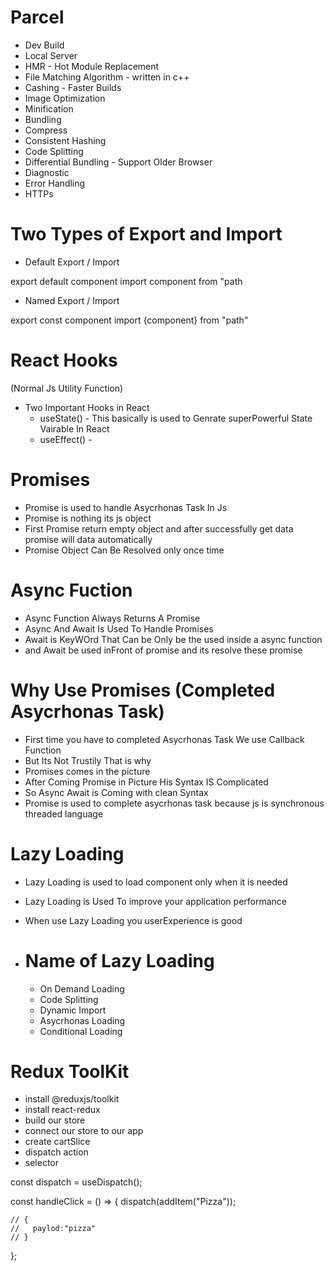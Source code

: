 # Parcel

- Dev Build
- Local Server
- HMR - Hot Module Replacement
- File Matching Algorithm - written in c++
- Cashing - Faster Builds
- Image Optimization
- Minification
- Bundling
- Compress
- Consistent Hashing
- Code Splitting
- Differential Bundling - Support Older Browser
- Diagnostic
- Error Handling
- HTTPs

# Two Types of Export and Import

- Default Export / Import

export default component
import component from "path

- Named Export / Import

export const component
import {component} from "path"

# React Hooks

(Normal Js Utility Function)

- Two Important Hooks in React
  - useState() - This basically is used to Genrate superPowerful State Vairable In React
  - useEffect() -

# Promises

- Promise is used to handle Asycrhonas Task In Js
- Promise is nothing its js object
- First Promise return empty object and after successfully get data promise will data automatically
- Promise Object Can Be Resolved only once time

# Async Fuction

- Async Function Always Returns A Promise
- Async And Await Is Used To Handle Promises
- Await is KeyWOrd That Can be Only be the used inside a async function
- and Await be used inFront of promise and its resolve these promise

# Why Use Promises (Completed Asycrhonas Task)

- First time you have to completed Asycrhonas Task We use Callback Function
- But Its Not Trustily That is why
- Promises comes in the picture
- After Coming Promise in Picture His Syntax IS Complicated
- So Async Await is Coming with clean Syntax
- Promise is used to complete asycrhonas task because js is synchronous threaded language

# Lazy Loading

- Lazy Loading is used to load component only when it is needed
- Lazy Loading is Used To improve your application performance
- When use Lazy Loading you userExperience is good

- # Name of Lazy Loading
  - On Demand Loading
  - Code Splitting
  - Dynamic Import
  - Asycrhonas Loading
  - Conditional Loading

# Redux ToolKit

- install @reduxjs/toolkit
- install react-redux
- build our store
- connect our store to our app
- create cartSlice
- dispatch action
- selector

<!-- how to work dispatch -->

const dispatch = useDispatch();

const handleClick = () => {
dispatch(addItem("Pizza"));

    // {
    //   paylod:"pizza"
    // }

};
